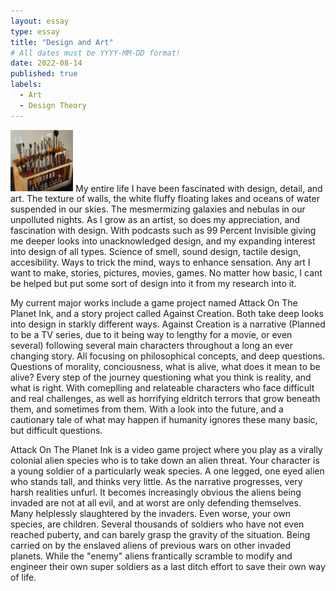 ```yaml
---
layout: essay
type: essay
title: "Design and Art"
# All dates must be YYYY-MM-DD format!
date: 2022-08-14
published: true
labels:
  - Art
  - Design Theory
---
```


<img width="100px" class="rounded float-start pe-4" src="../img/igniting/paintbrushes.jpg">
My entire life I have been fascinated with design, detail, and art. The texture of walls, the white fluffy floating lakes and oceans of water suspended in our skies. The mesmermizing galaxies and nebulas in our unpolluted nights. As I grow as an artist, so does my appreciation, and fascination with design. With podcasts such as 99 Percent Invisible giving me deeper looks into unacknowledged design, and my expanding interest into design of all types. Science of smell, sound design, tactile design, accesibility. Ways to trick the mind, ways to enhance sensation. Any art I want to make, stories, pictures, movies, games. No matter how basic, I cant be helped but put some sort of design into it from my research into it.

My current major works include a game project named Attack On The Planet Ink, and a story project called Against Creation. Both take deep looks into design in starkly different ways. Against Creation is a narrative (Planned to be a TV series, due to it being way to lengthy for a movie, or even several) following several main characters throughout a long an ever changing story. All focusing on philosophical concepts, and deep questions. Questions of morality, conciousness, what is alive, what does it mean to be alive? Every step of the journey questioning what you think is reality, and what is right. With comeplling and relateable characters who face difficult and real challenges, as well as horrifying eldritch terrors that grow beneath them, and sometimes from them. With a look into the future, and a cautionary tale of what may happen if humanity ignores these many basic, but difficult questions.

Attack On The Planet Ink is a video game project where you play as a virally colonial alien species who is to take down an alien threat. Your character is a young soldier of a particularly weak species. A one legged, one eyed alien who stands tall, and thinks very little. As the narrative progresses, very harsh realities unfurl. It becomes increasingly obvious the aliens being invaded are not at all evil, and at worst are only defending themselves. Many helplessly slaughtered by the invaders. Even worse, your own species, are children. Several thousands of soldiers who have not even reached puberty, and can barely grasp the gravity of the situation. Being carried on by the enslaved aliens of previous wars on other invaded planets. While the "enemy" aliens frantically scramble to modify and engineer their own super soldiers as a last ditch effort to save their own way of life.
